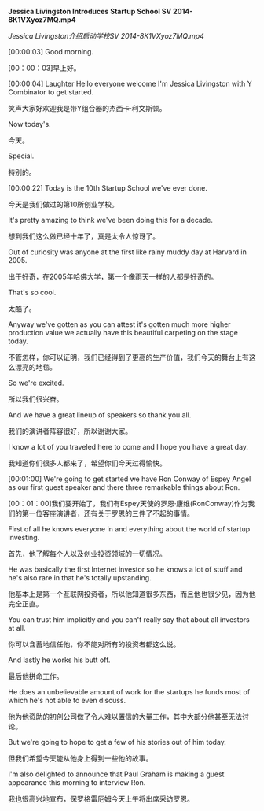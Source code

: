 **Jessica Livingston Introduces Startup School SV 2014-8K1VXyoz7MQ.mp4**

*Jessica Livingston介绍启动学校SV 2014-8K1VXyoz7MQ.mp4*

\[00:00:03\] Good morning.

[00：00：03]早上好。

\[00:00:04\] Laughter Hello everyone welcome I\'m Jessica Livingston with Y Combinator to get started.

笑声大家好欢迎我是带Y组合器的杰西卡·利文斯顿。

Now today\'s.

今天。

Special.

特别的。

\[00:00:22\] Today is the 10th Startup School we\'ve ever done.

今天是我们做过的第10所创业学校。

It\'s pretty amazing to think we\'ve been doing this for a decade.

想到我们这么做已经十年了，真是太令人惊讶了。

Out of curiosity was anyone at the first like rainy muddy day at Harvard in 2005.

出于好奇，在2005年哈佛大学，第一个像雨天一样的人都是好奇的。

That\'s so cool.

太酷了。

Anyway we\'ve gotten as you can attest it\'s gotten much more higher production value we actually have this beautiful carpeting on the stage today.

不管怎样，你可以证明，我们已经得到了更高的生产价值，我们今天的舞台上有这么漂亮的地毯。

So we\'re excited.

所以我们很兴奋。

And we have a great lineup of speakers so thank you all.

我们的演讲者阵容很好，所以谢谢大家。

I know a lot of you traveled here to come and I hope you have a great day.

我知道你们很多人都来了，希望你们今天过得愉快。

\[00:01:00\] We\'re going to get started we have Ron Conway of Espey Angel as our first guest speaker and there three remarkable things about Ron.

[00：01：00]我们要开始了，我们有Espey天使的罗恩·康维(RonConway)作为我们的第一位客座演讲者，还有关于罗恩的三件了不起的事情。

First of all he knows everyone in and everything about the world of startup investing.

首先，他了解每个人以及创业投资领域的一切情况。

He was basically the first Internet investor so he knows a lot of stuff and he\'s also rare in that he\'s totally upstanding.

他基本上是第一个互联网投资者，所以他知道很多东西，而且他也很少见，因为他完全正直。

You can trust him implicitly and you can\'t really say that about all investors at all.

你可以含蓄地信任他，你不能对所有的投资者都这么说。

And lastly he works his butt off.

最后他拼命工作。

He does an unbelievable amount of work for the startups he funds most of which he\'s not able to even discuss.

他为他资助的初创公司做了令人难以置信的大量工作，其中大部分他甚至无法讨论。

But we\'re going to hope to get a few of his stories out of him today.

但我们希望今天能从他身上得到一些他的故事。

I\'m also delighted to announce that Paul Graham is making a guest appearance this morning to interview Ron.


我也很高兴地宣布，保罗格雷厄姆今天上午将出席采访罗恩。


